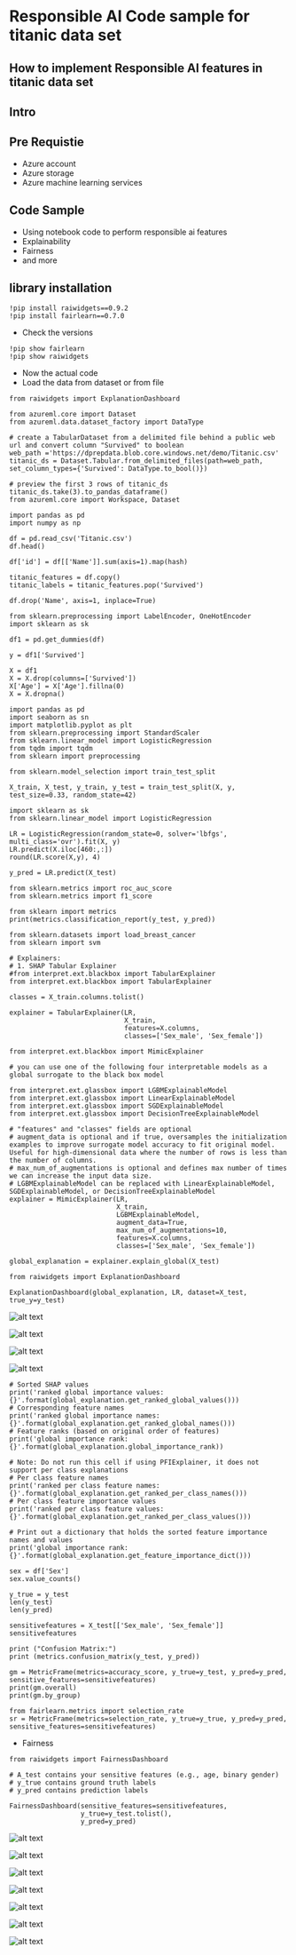 # Responsible AI Code sample for titanic data set

## How to implement Responsible AI features in titanic data set

## Intro

## Pre Requistie

- Azure account
- Azure storage
- Azure machine learning services

## Code Sample

- Using notebook code to perform responsible ai features
- Explainability
- Fairness
- and more

## library installation

```
!pip install raiwidgets==0.9.2
!pip install fairlearn==0.7.0
```

- Check the versions

```
!pip show fairlearn
!pip show raiwidgets
```

- Now the actual code
- Load the data from dataset or from file

```
from raiwidgets import ExplanationDashboard

from azureml.core import Dataset
from azureml.data.dataset_factory import DataType

# create a TabularDataset from a delimited file behind a public web url and convert column "Survived" to boolean
web_path ='https://dprepdata.blob.core.windows.net/demo/Titanic.csv'
titanic_ds = Dataset.Tabular.from_delimited_files(path=web_path, set_column_types={'Survived': DataType.to_bool()})

# preview the first 3 rows of titanic_ds
titanic_ds.take(3).to_pandas_dataframe()
from azureml.core import Workspace, Dataset

import pandas as pd
import numpy as np
```

```
df = pd.read_csv('Titanic.csv')
df.head()
```

```
df['id'] = df[['Name']].sum(axis=1).map(hash)
```

```
titanic_features = df.copy()
titanic_labels = titanic_features.pop('Survived')
```

```
df.drop('Name', axis=1, inplace=True)
```

```
from sklearn.preprocessing import LabelEncoder, OneHotEncoder
import sklearn as sk
```

```
df1 = pd.get_dummies(df)
```

```
y = df1['Survived']
```

```
X = df1
X = X.drop(columns=['Survived'])
X['Age'] = X['Age'].fillna(0)
X = X.dropna()
```

```
import pandas as pd
import seaborn as sn
import matplotlib.pyplot as plt
from sklearn.preprocessing import StandardScaler
from sklearn.linear_model import LogisticRegression
from tqdm import tqdm
from sklearn import preprocessing
```

```
from sklearn.model_selection import train_test_split

X_train, X_test, y_train, y_test = train_test_split(X, y, test_size=0.33, random_state=42)
```

```
import sklearn as sk
from sklearn.linear_model import LogisticRegression
```

```
LR = LogisticRegression(random_state=0, solver='lbfgs', multi_class='ovr').fit(X, y)
LR.predict(X.iloc[460:,:])
round(LR.score(X,y), 4)
```

```
y_pred = LR.predict(X_test)
```

```
from sklearn.metrics import roc_auc_score
from sklearn.metrics import f1_score
```

```
from sklearn import metrics
print(metrics.classification_report(y_test, y_pred))
```

```
from sklearn.datasets import load_breast_cancer
from sklearn import svm

# Explainers:
# 1. SHAP Tabular Explainer
#from interpret.ext.blackbox import TabularExplainer
from interpret.ext.blackbox import TabularExplainer
```

```
classes = X_train.columns.tolist()
```

```
explainer = TabularExplainer(LR, 
                             X_train, 
                             features=X.columns, 
                             classes=['Sex_male', 'Sex_female'])
```

```
from interpret.ext.blackbox import MimicExplainer

# you can use one of the following four interpretable models as a global surrogate to the black box model

from interpret.ext.glassbox import LGBMExplainableModel
from interpret.ext.glassbox import LinearExplainableModel
from interpret.ext.glassbox import SGDExplainableModel
from interpret.ext.glassbox import DecisionTreeExplainableModel

# "features" and "classes" fields are optional
# augment_data is optional and if true, oversamples the initialization examples to improve surrogate model accuracy to fit original model.  Useful for high-dimensional data where the number of rows is less than the number of columns. 
# max_num_of_augmentations is optional and defines max number of times we can increase the input data size.
# LGBMExplainableModel can be replaced with LinearExplainableModel, SGDExplainableModel, or DecisionTreeExplainableModel
explainer = MimicExplainer(LR, 
                           X_train, 
                           LGBMExplainableModel, 
                           augment_data=True, 
                           max_num_of_augmentations=10, 
                           features=X.columns, 
                           classes=['Sex_male', 'Sex_female'])
```

```
global_explanation = explainer.explain_global(X_test)
```

```
from raiwidgets import ExplanationDashboard

ExplanationDashboard(global_explanation, LR, dataset=X_test, true_y=y_test)
```

![alt text](https://github.com/balakreshnan/Samples2021/blob/main/ResponsibleAI/images/img1.jpg "Service Health")

![alt text](https://github.com/balakreshnan/Samples2021/blob/main/ResponsibleAI/images/img2.jpg "Service Health")

![alt text](https://github.com/balakreshnan/Samples2021/blob/main/ResponsibleAI/images/img3.jpg "Service Health")

![alt text](https://github.com/balakreshnan/Samples2021/blob/main/ResponsibleAI/images/img4.jpg "Service Health")


```
# Sorted SHAP values
print('ranked global importance values: {}'.format(global_explanation.get_ranked_global_values()))
# Corresponding feature names
print('ranked global importance names: {}'.format(global_explanation.get_ranked_global_names()))
# Feature ranks (based on original order of features)
print('global importance rank: {}'.format(global_explanation.global_importance_rank))

# Note: Do not run this cell if using PFIExplainer, it does not support per class explanations
# Per class feature names
print('ranked per class feature names: {}'.format(global_explanation.get_ranked_per_class_names()))
# Per class feature importance values
print('ranked per class feature values: {}'.format(global_explanation.get_ranked_per_class_values()))
```

```
# Print out a dictionary that holds the sorted feature importance names and values
print('global importance rank: {}'.format(global_explanation.get_feature_importance_dict()))
```

```
sex = df['Sex']
sex.value_counts()
```

```
y_true = y_test
len(y_test)
len(y_pred)
```

```
sensitivefeatures = X_test[['Sex_male', 'Sex_female']]
sensitivefeatures
```

```
print ("Confusion Matrix:")
print (metrics.confusion_matrix(y_test, y_pred))
```

```
gm = MetricFrame(metrics=accuracy_score, y_true=y_test, y_pred=y_pred, sensitive_features=sensitivefeatures)
print(gm.overall)
print(gm.by_group)
```

```
from fairlearn.metrics import selection_rate
sr = MetricFrame(metrics=selection_rate, y_true=y_true, y_pred=y_pred, sensitive_features=sensitivefeatures)
```

- Fairness

```
from raiwidgets import FairnessDashboard

# A_test contains your sensitive features (e.g., age, binary gender)
# y_true contains ground truth labels
# y_pred contains prediction labels

FairnessDashboard(sensitive_features=sensitivefeatures,
                  y_true=y_test.tolist(),
                  y_pred=y_pred)
```

![alt text](https://github.com/balakreshnan/Samples2021/blob/main/ResponsibleAI/images/img5.jpg "Service Health")

![alt text](https://github.com/balakreshnan/Samples2021/blob/main/ResponsibleAI/images/img6.jpg "Service Health")

![alt text](https://github.com/balakreshnan/Samples2021/blob/main/ResponsibleAI/images/img7.jpg "Service Health")

![alt text](https://github.com/balakreshnan/Samples2021/blob/main/ResponsibleAI/images/img8.jpg "Service Health")

![alt text](https://github.com/balakreshnan/Samples2021/blob/main/ResponsibleAI/images/img9.jpg "Service Health")

![alt text](https://github.com/balakreshnan/Samples2021/blob/main/ResponsibleAI/images/img10.jpg "Service Health")

![alt text](https://github.com/balakreshnan/Samples2021/blob/main/ResponsibleAI/images/img11.jpg "Service Health")
